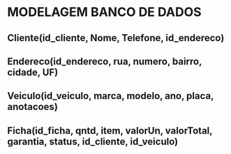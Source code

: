 # MODELAGEM BANCO DE DADOS

## Cliente(id_cliente, Nome, Telefone, id_endereco)
## Endereco(id_endereco, rua, numero, bairro, cidade, UF)
## Veiculo(id_veiculo, marca, modelo, ano, placa, anotacoes)
## Ficha(id_ficha, qntd, item, valorUn, valorTotal, garantia, status, id_cliente, id_veiculo)